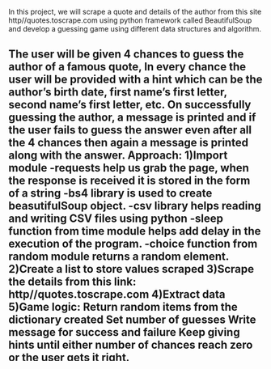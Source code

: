 In this project, we will scrape a quote and details of the author from this site http//quotes.toscrape.com using python framework called BeautifulSoup and develop a guessing game using different data structures and algorithm.

The user will be given 4 chances to guess the author of a famous quote, In every chance the user will be provided with a hint which can be the author’s birth date, first name’s first letter, second name’s first letter, etc. On successfully guessing the author, a message is printed and if the user fails to guess the answer even after all the 4 chances then again a message is printed along with the answer.
Approach:
1)Import module
  -requests help us grab the page, when the response is received it is stored in the form of a string
  -bs4 library is used to create beasutifulSoup object.
  -csv library helps reading and writing CSV files using python
  -sleep function from time module helps add delay in the execution of the program.
  -choice function from random module returns a random element.
2)Create a list to store values scraped
3)Scrape the details from this link: http//quotes.toscrape.com
4)Extract data
5)Game logic:
Return random items from the dictionary created
Set number of guesses
Write message for success and failure
Keep giving hints until either number of chances reach zero or the user gets it right.
----------------------------------------------------------------------------------------
Time Complexity: 
The time complexity of this code is O(N) because the while loop is iterating over quotes list N times.

Space Complexity:
The space complexity of this code is O(N) because the all_quotes list is storing N number of elements.

******************************************************************************************************************************************************************************

Bu projede, BeautifulSoup adlı Python frame'ini kullanarak http://quotes.toscrape.com sitesinden bir alıntıyı ve yazarına ait bilgileri alacağız. Daha sonra, farklı veri yapıları ve algoritmalar kullanarak bir tahmin oyunu geliştireceğiz.

Kullanıcıya ünlü bir alıntının yazarı hakkında tahminde bulunması için 4 hak verilecektir. Her tahmin hakkından sonra kullanıcıya bir ipucu sağlanacaktır. Bu ipuçları yazarın doğum tarihi, adının ilk harfi, soyadının ilk harfi gibi bilgiler olabilir. Kullanıcı doğru cevabı tahmin ederse bir başarı mesajı görüntülenir. Ancak, 4 hakkını da kullanmasına rağmen doğru tahminde bulunamazsa, bir başarısızlık mesajı gösterilir ve doğru cevap açıklanır.

Yaklaşım:

1)Modülleri içe aktar
  -requests: Web sayfasını almak için kullanılır, yanıt metin olarak saklanır.
  -bs4: BeautifulSoup nesnesi oluşturarak HTML içeriğini ayrıştırmak için kullanılır.
  -csv: CSV dosyalarını okumak ve yazmak için kullanılır.
  -time.sleep: Programın çalışmasını belirli süre duraklatmak için kullanılır.
  -random.choice: Bir listedeki rastgele bir öğeyi döndürmek için kullanılır.
2)Alınan verileri saklamak için bir liste oluştur
3)Belirtilen bağlantıdan (http://quotes.toscrape.com) verileri kazı
4)Verileri ayıkla
5)Oyun mantığı:
Rastgele bir alıntı seç.
Tahmin hakkını belirle (4 kez).
Başarı ve başarısızlık mesajlarını yaz.
Kullanıcı doğru tahminde bulunana veya tahmin hakkı tükenene kadar ipuçları sun.
------------------------------------------------------------------------------------------------------------------------------------------------------------------------------
Zaman Karmaşıklığı
Bu kodun zaman karmaşıklığı O(N)'dir, çünkü while döngüsü N kez quotes listesi üzerinde yinelenmektedir.

Uzay Karmaşıklığı
Bu kodun yer karmaşıklığı O(N)'dir, çünkü all_quotes listesi N öğeyi saklamaktadır.
